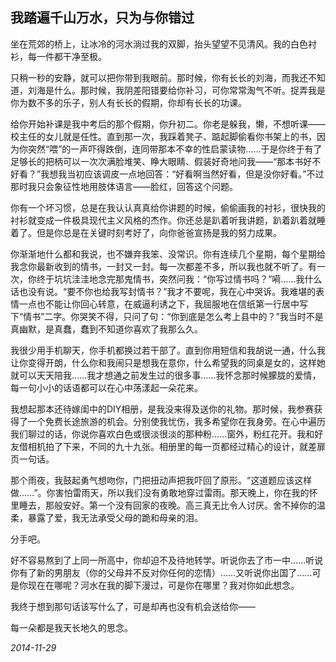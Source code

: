 ## 我踏遍千山万水，只为与你错过

坐在荒郊的桥上，让冰冷的河水淌过我的双脚，抬头望望不见清风。我的白色衬衫，每一件都干净至极。

只稍一秒的安静，就可以把你带到我眼前。那时候，你有长长的刘海，而我还不知道，刘海是什么。那时候，我阴差阳错要给你补习，可你常常淘气不听。捉弄我是你为数不多的乐子，别人有长长的假期，你却有长长的功课。

给你开始补课是我中考后的那个假期，你升初二。你老是躲我，懒，不想听课——校主任的女儿就是任性。直到那一次，我踩着凳子、踮起脚偷看你书架上的书，因为你突然“喂”的一声吓得跌倒，连同带那本不幸的性启蒙读物……于是你终于有了足够长的把柄可以一次次满脸堆笑、睁大眼睛、假装好奇地问我——“那本书好不好看？”我想我当初应该调皮一点地回答：“好看啊当然好看，但是没你好看。”不过那时我只会象征性地用肢体语言——脸红，回答这个问题。

你有一个坏习惯，总是在我认认真真给你讲题的时候，偷偷画我的衬衫，很快我的衬衫就变成一件极具现代主义风格的杰作。你还总是趴着听我讲题，趴着趴着就睡着了。但是你总是在关键时刻考好了，向你爸爸宣扬是我的努力成果。

你渐渐地什么都和我说，也不嫌弃我笨、没常识。你有连续几个星期，每个星期给我念你最新收到的情书，一封又一封。每一次都差不多，所以我也就不听了。有一次，你终于坑坑洼洼地念完那鬼情书，突然问我：“你写过情书吗？”嗬……我什么话也没有说。“要不你也给我写封情书？”我才不要呢，我在心中哭诉。我难堪的表情一点也不能让你回心转意，在威逼利诱之下，我屈服地在信纸第一行居中写下“情书”二字。你哭笑不得，只问了句：“你到底是怎么考上县中的？”我当时不是真幽默，是真蠢，蠢到不知道你喜欢了我那么久。

我很少用手机聊天，你手机都换过若干部了。直到你用短信和我胡说一通，什么我让你变得开朗，什么你和我闹只是想我在意你，什么希望我的同桌是女的，这样她就可以天天陪我……我才想通之前发生过的很多事……我怀念那时候朦胧的爱情，每一句小小的话语都可以在心中荡漾起一朵花来。

我想起那本还待嫁闺中的DIY相册，是我没来得及送你的礼物。那时候，我参赛获得了一个免费长途旅游的机会。分别使我忧伤，我多希望你在我身旁。在心中遍历我们聊过的话，你说你喜欢白色或很淡很淡的那种粉……窗外，粉红花开。我和好友借相机拍了下来，不同的九十九张。相册里的每一页都经过精心的设计，就差扉页一句话。

那个雨夜，我鼓起勇气想吻你，门把扭动声把我吓回了原形。“这道题应该这样做……”。你害怕雷雨天，所以我们没有勇敢地穿过雷雨。那天晚上，你在我的怀里睡去，那般安好。第一个没有回家的夜晚。高三真无比令人讨厌。舍不掉你的温柔，暴露了爱，我无法承受父母的跪和母亲的泪。

分手吧。

好不容易熬到了上同一所高中，你却迫不及待地转学。听说你去了市一中……听说你有了新的男朋友（你的父母并不反对你任何的恋情）……又听说你出国了……可是你现在在哪呢？河水在我的脚下漫过，可是你在哪里？我对你如此想念。

我终于想到那句话该写什么了，可是却再也没有机会送给你——

每一朵都是我天长地久的思念。



*2014-11-29*